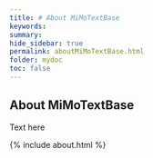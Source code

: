 ```yaml
---
title: # About MiMoTextBase
keywords:
summary:
hide_sidebar: true
permalink: aboutMiMoTextBase.html
folder: mydoc
toc: false
---
```


## About MiMoTextBase

Text here

{% include about.html %}


